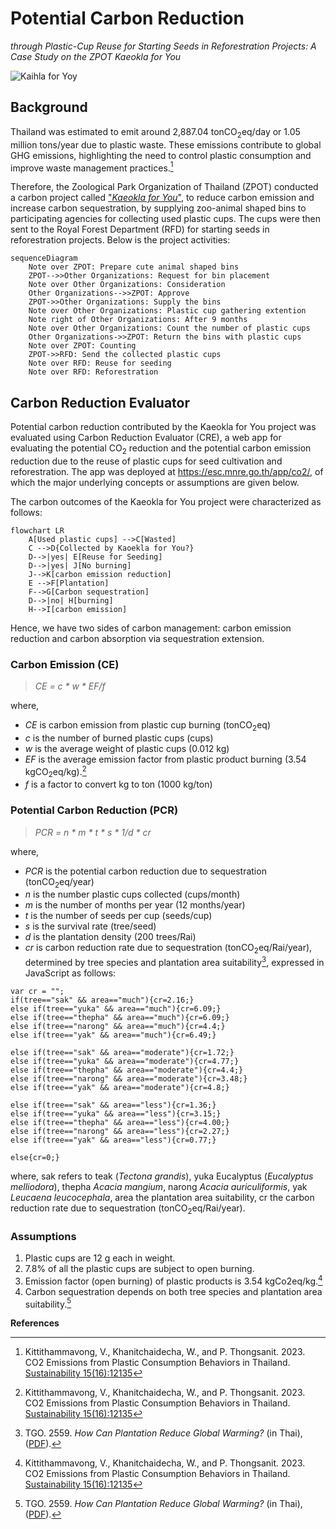# Potential Carbon Reduction
_through Plastic-Cup Reuse for Starting Seeds in Reforestration Projects: A Case Study on the ZPOT Kaeokla for You_

![Kaihla for Yoy](https://kietpawpan.github.io/carbon/kaeokla.jpg)

## Background
Thailand was estimated to emit around 2,887.04 tonCO<sub>2</sub>eq/day or 1.05 million tons/year due to plastic waste. These emissions contribute to global GHG emissions, highlighting the need to control plastic consumption and improve waste management practices.[^1] 

Therefore, the Zoological Park Organization of Thailand (ZPOT) conducted a carbon project called ["_Kaeokla for You_"](https://www.thairath.co.th/futureperfect/articles/2724870), to reduce carbon emission and increase carbon sequestration, by supplying zoo-animal shaped bins to participating agencies for collecting used plastic cups. The cups were then sent to the Royal Forest Department (RFD) for starting seeds in reforestration projects. Below is the project activities:

```mermaid
sequenceDiagram
    Note over ZPOT: Prepare cute animal shaped bins  
    ZPOT-->>Other Organizations: Request for bin placement
    Note over Other Organizations: Consideration
    Other Organizations-->>ZPOT: Approve
    ZPOT->>Other Organizations: Supply the bins
    Note over Other Organizations: Plastic cup gathering extention
    Note right of Other Organizations: After 9 months
    Note over Other Organizations: Count the number of plastic cups
    Other Organizations->>ZPOT: Return the bins with plastic cups
    Note over ZPOT: Counting
    ZPOT->>RFD: Send the collected plastic cups
    Note over RFD: Reuse for seeding
    Note over RFD: Reforestration
```
## Carbon Reduction Evaluator
Potential carbon reduction contributed by the Kaeokla for You project was evaluated using Carbon Reduction Evaluator (CRE), a web app for evaluating the potential CO<sub>2</sub> reduction and the potential carbon emission reduction due to the reuse of plastic cups for seed cultivation and reforestration. The app was deployed at https://esc.mnre.go.th/app/co2/, of which the major underlying concepts or assumptions are given below.

The carbon outcomes of the Kaeokla for You project were characterized as follows:

```mermaid
flowchart LR
    A[Used plastic cups] -->C[Wasted]
    C -->D{Collected by Kaoekla for You?}
    D-->|yes| E[Reuse for Seeding]
    D-->|yes| J[No burning]
    J-->K[carbon emission reduction]
    E -->F[Plantation]
    F-->G[Carbon sequestration]
    D-->|no| H[burning]
    H-->I[carbon emission]
```
Hence, we have two sides of carbon management: carbon emission reduction and carbon absorption via sequestration extension.   

### Carbon Emission (CE)
> _CE = c * w * EF/f_    

where,
- _CE_ is carbon emission from plastic cup burning (tonCO<sub>2</sub>eq)
- _c_ is the number of burned plastic cups (cups)
- _w_ is the average weight of plastic cups (0.012 kg)
- _EF_ is the average emission factor from plastic product burning (3.54 kgCO<sub>2</sub>eq/kg).[^1]
- _f_ is a factor to convert kg to ton (1000 kg/ton)

### Potential Carbon Reduction (PCR)
> _PCR = n * m * t * s * 1/d * cr_

where,
- _PCR_ is the potential carbon reduction due to sequestration (tonCO<sub>2</sub>eq/year)
- _n_ is the number plastic cups collected (cups/month)
- _m_ is the number of months per year (12 months/year)
- _t_ is the number of seeds per cup (seeds/cup) 
- _s_ is the survival rate (tree/seed)
- _d_ is the plantation density (200 trees/Rai)
- _cr_ is carbon reduction rate due to sequestration (tonCO<sub>2</sub>eq/Rai/year), determined by tree species and plantation area suitability[^2], expressed in JavaScript as follows:
  
```
var cr = "";
if(tree=="sak" && area=="much"){cr=2.16;}
else if(tree=="yuka" && area=="much"){cr=6.09;}
else if(tree=="thepha" && area=="much"){cr=6.09;}
else if(tree=="narong" && area=="much"){cr=4.4;}
else if(tree=="yak" && area=="much"){cr=6.49;}

else if(tree=="sak" && area=="moderate"){cr=1.72;}
else if(tree=="yuka" && area=="moderate"){cr=4.77;}
else if(tree=="thepha" && area=="moderate"){cr=4.4;}
else if(tree=="narong" && area=="moderate"){cr=3.48;}
else if(tree=="yak" && area=="moderate"){cr=4.8;}

else if(tree=="sak" && area=="less"){cr=1.36;}
else if(tree=="yuka" && area=="less"){cr=3.15;}
else if(tree=="thepha" && area=="less"){cr=4.00;}
else if(tree=="narong" && area=="less"){cr=2.27;}
else if(tree=="yak" && area=="less"){cr=0.77;}

else{cr=0;}
```
where, sak refers to teak (_Tectona grandis_), yuka Eucalyptus (_Eucalyptus melliodora_), thepha _Acacia mangium_, narong _Acacia auriculiformis_, yak _Leucaena leucocephala_, area the plantation area suitability, cr the carbon reduction rate due to sequestration (tonCO<sub>2</sub>eq/Rai/year).   

### Assumptions
1. Plastic cups are 12 g each in weight.
2. 7.8% of all the plastic cups are subject to open burning.
3. Emission factor (open burning) of plastic products is 3.54 kgCo2eq/kg.[^1]
4. Carbon sequestration depends on both tree species and plantation area suitability.[^2]

__References__
[^1]: Kittithammavong, V., Khanitchaidecha, W., and P. Thongsanit. 2023. CO2 Emissions from Plastic Consumption Behaviors in Thailand. [Sustainability 15(16):12135](https://www.mdpi.com/2071-1050/15/16/12135)
[^2]: TGO. 2559. <i>How Can Plantation Reduce Global Warming?</i> (in Thai), ([PDF](https://esc.mnre.go.th/app/co2/Tree_version02.pdf)).

